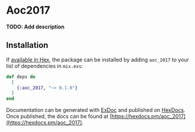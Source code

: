# Aoc2017

**TODO: Add description**

## Installation

If [available in Hex](https://hex.pm/docs/publish), the package can be installed
by adding `aoc_2017` to your list of dependencies in `mix.exs`:

```elixir
def deps do
  [
    {:aoc_2017, "~> 0.1.0"}
  ]
end
```

Documentation can be generated with [ExDoc](https://github.com/elixir-lang/ex_doc)
and published on [HexDocs](https://hexdocs.pm). Once published, the docs can
be found at [https://hexdocs.pm/aoc_2017](https://hexdocs.pm/aoc_2017).

